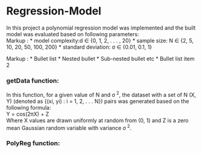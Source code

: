 # Regression-Model
In this project a polynomial regression model was implemented and the built model was evaluated based on following parameters: <br />
 Markup : * model complexity:d ∈ {0, 1, 2, . . . , 20} 
          * sample size: N ∈ {2, 5, 10, 20, 50, 100, 200}
          * standard deviation: σ ∈ {0.01, 0.1, 1}
          
 Markup : * Bullet list
              * Nested bullet
                  * Sub-nested bullet etc
          * Bullet list item 2
          

### getData function:
In this function, for a given value of N and σ<sup> 2</sup>, the dataset with a set of N (X, Y) (denoted as {(xi, yi) : i = 1, 2, . . . N}) pairs was generated based on the following formula: <br />
Y = cos(2πX) + Z <br />
Where X values are drawn uniformly at random from (0, 1) and Z is a zero mean Gaussian random variable with variance σ<sup> 2</sup>. <br />

### PolyReg function:



